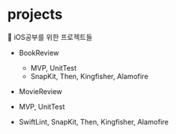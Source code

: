 # projects
🍎 iOS공부를 위한 프로젝트들

* BookReview 
   *  MVP, UnitTest
   *  SnapKit, Then, Kingfisher, Alamofire

* MovieReview
 * MVP, UnitTest
 * SwiftLint, SnapKit, Then, Kingfisher, Alamofire

